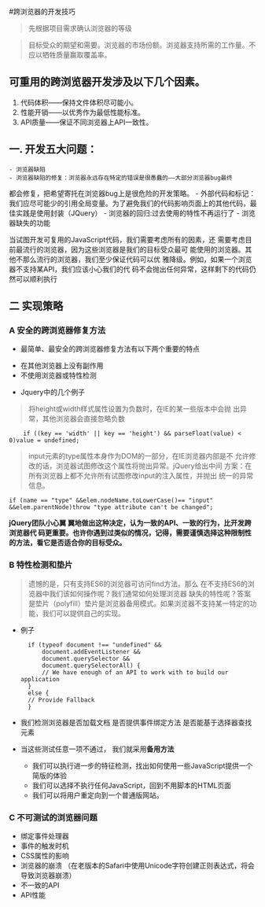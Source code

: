 #跨浏览器的开发技巧

> 先根据项目需求确认浏览器的等级

> 目标受众的期望和需要。浏览器的市场份额。浏览器支持所需的工作量。不应以牺牲质量赢取覆盖率。
## 可重用的跨浏览器开发涉及以下几个因素。
1. 代码体积——保持文件体积尽可能小。
2. 性能开销——以优秀作为最低性能标准。
3. API质量——保证不同浏览器上API一致性。
## 一. 开发五大问题：
	- 浏览器缺陷
	- 浏览器缺陷的修复：浏览器永远存在特定的错误是很愚蠢的——大部分浏览器bug最终
都会修复，把希望寄托在浏览器bug上是很危险的开发策略。
	- 外部代码和标记： 我们应尽可能少的引用全局变量。为了避免我们的代码影响页面上的其他代码，最佳实践是使用封装（JQuery）
	- 浏览器的回归:过去使用的特性不再运行了
	- 浏览器缺失的功能

当试图开发可复用的JavaScript代码，我们需要考虑所有的因素，还
需要考虑目前最流行的浏览器，因为这些浏览器是我们的目标受众最可
能使用的浏览器。其他不那么流行的浏览器，我们至少保证代码可以优
雅降级。例如，如果一个浏览器不支持某API，我们应该小心我们的代
码不会抛出任何异常，这样剩下的代码仍然可以顺利执行

## 二 实现策略
### A 安全的跨浏览器修复方法
* 最简单、最安全的跨浏览器修复方法有以下两个重要的特点
 - 在其他浏览器上没有副作用
 - 不使用浏览器或特性检测
* Jquery中的几个例子
> 将height或width样式属性设置为负数时，在IE的某一些版本中会抛
出异常，其他浏览器会直接忽略负数

    	if ((key == 'width' || key == 'height') && parseFloat(value) < 0)value = undefined;

> input元素的type属性本身作为DOM的一部分，在IE浏览器内部是不
允许修改的话，浏览器试图修改这个属性将抛出异常。jQuery给出中间
方案：在所有浏览器上都不允许所有试图修改input的注入属性，并抛出
统一的异常信息。

    if (name == "type" &&elem.nodeName.toLowerCase()== "input" &&elem.parentNode)throw "type attribute can't be changed";

**jQuery团队小心翼
翼地做出这种决定，认为一致的API、一致的行为，比开发跨浏览器代
码更重要。也许你遇到过类似的情况，记得，需要谨慎选择这种限制性
的方法，看它是否适合你的目标受众。**

### B 特性检测和垫片
>遗憾的是，只有支持ES6的浏览器可访问find方法。那么
在不支持ES6的浏览器中我们该如何操作呢？我们通常如何处理浏览器
缺失的特性呢？答案是垫片（polyfill）垫片是浏览器备用模式。如果浏览器不支持某一特定的功能，我们可以提供自己的实现。

* 例子

    	if (typeof document !== "undefined" &&
    		document.addEventListener &&
    		document.querySelector &&
    		document.querySelectorAll) {
    		// We have enough of an API to work with to build our application
    	}
    	else {
    	// Provide Fallback
    	}
* 我们检测浏览器是否加载文档  是否提供事件绑定方法 是否能基于选择器查找元素

* 当这些测试任意一项不通过， 我们就采用**备用方法**
	- 我们可以执行进一步的特征检测，找出如何使用一些JavaScript提供一个简版的体验
	- 我们可以选择不执行任何JavaScript，回到不用脚本的HTML页面
	- 我们可以将用户重定向到一个普通版网站。


### C 不可测试的浏览器问题
* 绑定事件处理器
* 事件的触发时机
* CSS属性的影响
* 浏览器的崩溃 （在老版本的Safari中使用Unicode字符创建正则表达式，将会导致浏览器崩溃）
* 不一致的API
* API性能

